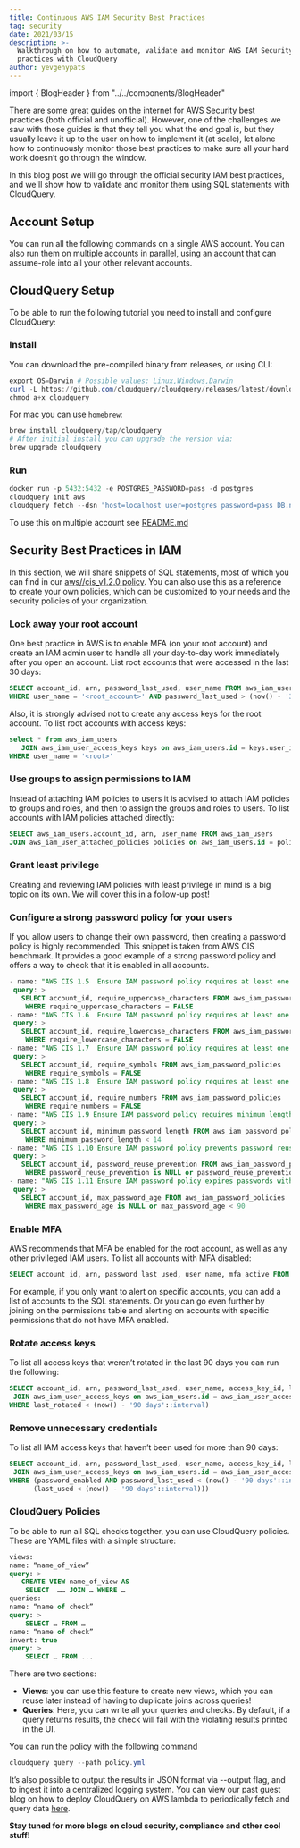 ```yaml
---
title: Continuous AWS IAM Security Best Practices
tag: security
date: 2021/03/15
description: >-
  Walkthrough on how to automate, validate and monitor AWS IAM Security best
  practices with CloudQuery
author: yevgenypats
---
```


import { BlogHeader } from "../../components/BlogHeader"

<BlogHeader/>

There are some great guides on the internet for AWS Security best practices (both official and unofficial).
However, one of the challenges we saw with those guides is that they tell you what the end goal is,
but they usually leave it up to the user on how to implement it (at scale),
let alone how to continuously monitor those best practices to make sure all your hard work doesn’t go through the window.

In this blog post we will go through the official security IAM best practices, and we'll show how to validate and monitor them using SQL statements with CloudQuery.

## Account Setup

You can run all the following commands on a single AWS account. You can also run them on multiple accounts in parallel, using an account that can assume-role into all your other relevant accounts.

## CloudQuery Setup

To be able to run the following tutorial you need to install and configure CloudQuery:

### Install

You can download the pre-compiled binary from releases, or using CLI:

```powershell
export OS=Darwin # Possible values: Linux,Windows,Darwin
curl -L https://github.com/cloudquery/cloudquery/releases/latest/download/cloudquery_${OS}_x86_64 -o cloudquery
chmod a+x cloudquery
```

For mac you can use `homebrew`:

```powershell
brew install cloudquery/tap/cloudquery
# After initial install you can upgrade the version via:
brew upgrade cloudquery
```

### Run

```powershell
docker run -p 5432:5432 -e POSTGRES_PASSWORD=pass -d postgres
cloudquery init aws
cloudquery fetch --dsn "host=localhost user=postgres password=pass DB.name=postgres port=5432"
```

To use this on multiple account see [README.md](https://github.com/cloudquery/cloudquery#aws)

## Security Best Practices in IAM

In this section, we will share snippets of SQL statements, most of which you can find in our [aws//cis_v1.2.0
policy](https://github.com/cloudquery-policies/aws/tree/main/cis_v1.2.0).
You can also use this as a reference to create your own policies, which can be customized to your needs and the security policies of your organization.

### Lock away your root account

One best practice in AWS is to enable MFA (on your root account) and create an IAM admin user to handle all your day-to-day work immediately after you open an account.
List root accounts that were accessed in the last 30 days:

```sql
SELECT account_id, arn, password_last_used, user_name FROM aws_iam_users
WHERE user_name = '<root_account>' AND password_last_used > (now() - '30 days'::interval)
```

Also, it is strongly advised not to create any access keys for the root account.
To list root accounts with access keys:

```sql
select * from aws_iam_users
   JOIN aws_iam_user_access_keys keys on aws_iam_users.id = keys.user_id
WHERE user_name = '<root>'
```

### Use groups to assign permissions to IAM

Instead of attaching IAM policies to users it is advised to attach IAM policies to groups and roles, and then to assign the groups and roles to users.
To list accounts with IAM policies attached directly:

```sql
SELECT aws_iam_users.account_id, arn, user_name FROM aws_iam_users
JOIN aws_iam_user_attached_policies policies on aws_iam_users.id = policies.user_id
```

### Grant least privilege

Creating and reviewing IAM policies with least privilege in mind is a big topic on its own.
We will cover this in a follow-up post!

### Configure a strong password policy for your users

If you allow users to change their own password, then creating a password policy is highly recommended.
This snippet is taken from AWS CIS benchmark. It provides a good example of a strong password policy and offers a way to check that it is enabled in all accounts.

```sql
- name: "AWS CIS 1.5  Ensure IAM password policy requires at least one uppercase letter"
 query: >
   SELECT account_id, require_uppercase_characters FROM aws_iam_password_policies
    WHERE require_uppercase_characters = FALSE
- name: "AWS CIS 1.6  Ensure IAM password policy requires at least one lowercase letter"
 query: >
   SELECT account_id, require_lowercase_characters FROM aws_iam_password_policies
    WHERE require_lowercase_characters = FALSE
- name: "AWS CIS 1.7  Ensure IAM password policy requires at least one symbol"
 query: >
   SELECT account_id, require_symbols FROM aws_iam_password_policies
    WHERE require_symbols = FALSE
- name: "AWS CIS 1.8  Ensure IAM password policy requires at least one number"
 query: >
   SELECT account_id, require_numbers FROM aws_iam_password_policies
    WHERE require_numbers = FALSE
- name: "AWS CIS 1.9 Ensure IAM password policy requires minimum length of 14 or greater"
 query: >
   SELECT account_id, minimum_password_length FROM aws_iam_password_policies
    WHERE minimum_password_length < 14
- name: "AWS CIS 1.10 Ensure IAM password policy prevents password reuse"
 query: >
   SELECT account_id, password_reuse_prevention FROM aws_iam_password_policies
    WHERE password_reuse_prevention is NULL or password_reuse_prevention > 24
- name: "AWS CIS 1.11 Ensure IAM password policy expires passwords within 90 days or less"
 query: >
   SELECT account_id, max_password_age FROM aws_iam_password_policies
    WHERE max_password_age is NULL or max_password_age < 90
```

### Enable MFA

AWS recommends that MFA be enabled for the root account, as well as any other privileged IAM users.
To list all accounts with MFA disabled:

```sql
SELECT account_id, arn, password_last_used, user_name, mfa_active FROM aws_iam_users WHERE NOT mfa_active
```

For example, if you only want to alert on specific accounts, you can add a list of accounts to the SQL statements.
Or you can go even further by joining on the permissions table and alerting on accounts with specific permissions that do not have MFA enabled.

### Rotate access keys

To list all access keys that weren’t rotated in the last 90 days you can run the following:

```sql
SELECT account_id, arn, password_last_used, user_name, access_key_id, last_used, last_rotated FROM aws_iam_users
 JOIN aws_iam_user_access_keys on aws_iam_users.id = aws_iam_user_access_keys.user_id
WHERE last_rotated < (now() - '90 days'::interval)
```

### Remove unnecessary credentials

To list all IAM access keys that haven’t been used for more than 90 days:

```sql
SELECT account_id, arn, password_last_used, user_name, access_key_id, last_used FROM aws_iam_users
 JOIN aws_iam_user_access_keys on aws_iam_users.id = aws_iam_user_access_keys.user_id
WHERE (password_enabled AND password_last_used < (now() - '90 days'::interval) OR
      (last_used < (now() - '90 days'::interval)))
```

### CloudQuery Policies

To be able to run all SQL checks together, you can use CloudQuery policies.
These are YAML files with a simple structure:

```sql
views:
name: “name_of_view”
query: >
   CREATE VIEW name_of_view AS
    SELECT  …… JOIN … WHERE …
queries:
name: “name of check”
query: >
	SELECT … FROM …
name: “name of check”
invert: true
query: >
	SELECT … FROM ...
```

There are two sections:

- **Views**: you can use this feature to create new views, which you can reuse later instead of having to duplicate joins across queries!
- **Queries**: Here, you can write all your queries and checks. By default, if a query returns results, the check will fail with the violating results printed in the UI.

You can run the policy with the following command

```powershell
cloudquery query --path policy.yml
```

It’s also possible to output the results in JSON format via --output flag, and to ingest it into a centralized logging system.
You can view our past guest blog on how to deploy CloudQuery on AWS lambda to periodically fetch and query data [here](https://docs.cloudquery.io/docs/deployment).

**Stay tuned for more blogs on cloud security, compliance and other cool stuff!**
